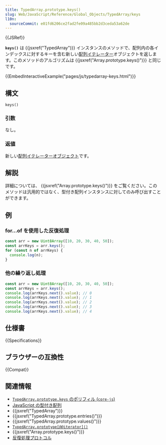 ```yaml
---
title: TypedArray.prototype.keys()
slug: Web/JavaScript/Reference/Global_Objects/TypedArray/keys
l10n:
  sourceCommit: e01fd6206ce2fad2fe09a485bb2d3ceda53a62de
---
```


{{JSRef}}

**`keys()`** は {{jsxref("TypedArray")}} インスタンスのメソッドで、配列内の各インデックスに対するキーを含む新しい[配列イテレーター](/ja/docs/Web/JavaScript/Reference/Global_Objects/Iterator)オブジェクトを返します。このメソッドのアルゴリズムは {{jsxref("Array.prototype.keys()")}} と同じです。

{{EmbedInteractiveExample("pages/js/typedarray-keys.html")}}

## 構文

```js-nolint
keys()
```

### 引数

なし。

### 返値

新しい[配列イテレーターオブジェクト](/ja/docs/Web/JavaScript/Reference/Global_Objects/Iterator)です。

## 解説

詳細については、 {{jsxref("Array.prototype.keys()")}} をご覧ください。このメソッドは汎用的ではなく、型付き配列インスタンスに対してのみ呼び出すことができます。

## 例

### for...of を使用した反復処理

```js
const arr = new Uint8Array([10, 20, 30, 40, 50]);
const arrKeys = arr.keys();
for (const n of arrKeys) {
  console.log(n);
}
```

### 他の繰り返し処理

```js
const arr = new Uint8Array([10, 20, 30, 40, 50]);
const arrKeys = arr.keys();
console.log(arrKeys.next().value); // 0
console.log(arrKeys.next().value); // 1
console.log(arrKeys.next().value); // 2
console.log(arrKeys.next().value); // 3
console.log(arrKeys.next().value); // 4
```

## 仕様書

{{Specifications}}

## ブラウザーの互換性

{{Compat}}

## 関連情報

- [`TypedArray.prototype.keys` のポリフィル (`core-js`)](https://github.com/zloirock/core-js#ecmascript-typed-arrays)
- [JavaScript の型付き配列](/ja/docs/Web/JavaScript/Guide/Typed_arrays)
- {{jsxref("TypedArray")}}
- {{jsxref("TypedArray.prototype.entries()")}}
- {{jsxref("TypedArray.prototype.values()")}}
- [`TypedArray.prototype[@@iterator]()`](/ja/docs/Web/JavaScript/Reference/Global_Objects/TypedArray/@@iterator)
- {{jsxref("Array.prototype.keys()")}}
- [反復処理プロトコル](/ja/docs/Web/JavaScript/Reference/Iteration_protocols)
